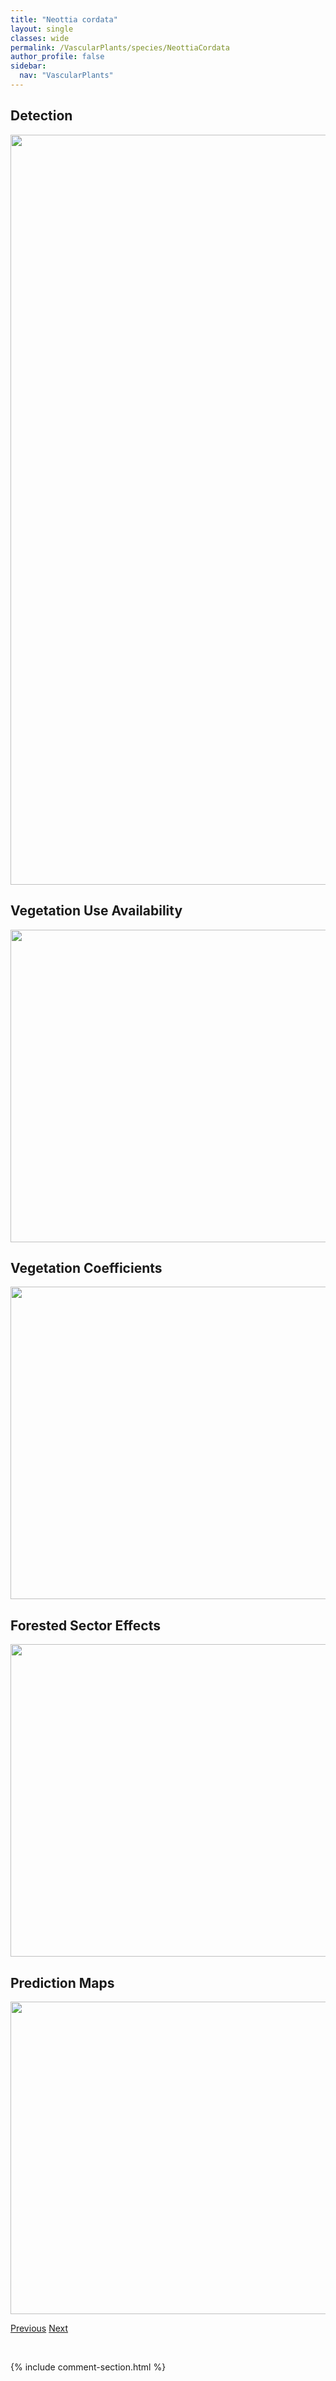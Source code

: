 ```yaml
---
title: "Neottia cordata"
layout: single
classes: wide
permalink: /VascularPlants/species/NeottiaCordata
author_profile: false
sidebar:
  nav: "VascularPlants"
---
```


<h2>Detection</h2>

<a href="https://drive.google.com/uc?export=view&id=1DgmwWrwp_uVGCzcCwhxcfwF8z1xjEj2A">
<img src="https://drive.google.com/uc?export=view&id=1DgmwWrwp_uVGCzcCwhxcfwF8z1xjEj2A" height = "1200" width = "800">
</a>


<h2>Vegetation Use Availability</h2>

<a href="https://drive.google.com/uc?export=view&id=1NC3i1hPfbCqHYlLttFF0jHOx2pjAR-Vb">
<img src="https://drive.google.com/uc?export=view&id=1NC3i1hPfbCqHYlLttFF0jHOx2pjAR-Vb" height = "500" width = "1000">
</a>


<h2>Vegetation Coefficients</h2>

<a href="https://drive.google.com/uc?export=view&id=1_KNOnZupgI4hbNtpTYoztZtkFcum5vK8">
<img src="https://drive.google.com/uc?export=view&id=1_KNOnZupgI4hbNtpTYoztZtkFcum5vK8" height = "500" width = "1000">
</a>


<h2>Forested Sector Effects</h2>

<a href="https://drive.google.com/uc?export=view&id=1c4MtuAMbuZvxiJTijgcuPbS5nfd6FDtJ">
<img src="https://drive.google.com/uc?export=view&id=1c4MtuAMbuZvxiJTijgcuPbS5nfd6FDtJ" height = "500" width = "1000">
</a>


<h2>Prediction Maps</h2>

<a href="https://drive.google.com/uc?export=view&id=1DywF0Zl6XTMAPQZUMq9wjxruXDvTImQk">
<img src="https://drive.google.com/uc?export=view&id=1DywF0Zl6XTMAPQZUMq9wjxruXDvTImQk" height = "500" width = "1000">
</a>


<a href="/DevelopmentWebsite/VascularPlants/species/NeottiaBorealis" class="pagination--pager" title="Neottia borealis">Previous</a> <a href="/DevelopmentWebsite/VascularPlants/species/NesliaPaniculata" class="pagination--pager" title="Neslia paniculata">Next</a>

<p>&nbsp;</p>

{% include comment-section.html %}
